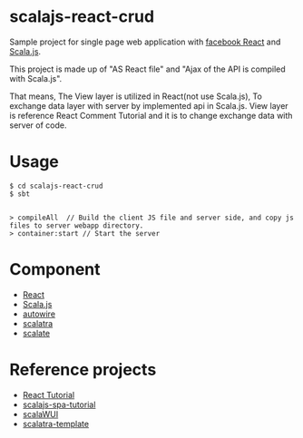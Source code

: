 # scalajs-react-crud

Sample project for single page web application with [facebook React](http://facebook.github.io/react/) and [Scala.js](https://github.com/scala-js/scala-js).

This project is made up of "AS React file" and "Ajax of the API is compiled with Scala.js".

That means, The View layer is utilized in React(not use Scala.js), To exchange data layer with server by implemented api in Scala.js.
View layer is reference React Comment Tutorial and it is to change exchange data with server of code. 

# Usage

```
$ cd scalajs-react-crud
$ sbt
```
```

> compileAll  // Build the client JS file and server side, and copy js files to server webapp directory.
> container:start // Start the server
```


# Component
- [React](http://facebook.github.io/react/)
- [Scala.js](https://github.com/scala-js/scala-js)
- [autowire](https://github.com/lihaoyi/autowire)
- [scalatra](http://scalatra.org/)
- [scalate](http://scalate.github.io/scalate/)

# Reference projects
- [React Tutorial](http://facebook.github.io/react/docs/tutorial.html)
- [scalajs-spa-tutorial](https://github.com/ochrons/scalajs-spa-tutorial)
- [scalaWUI](https://github.com/mathieuleclaire/scalaWUI)
- [scalatra-template](https://github.com/takezoe/scalatra-scalajs-template)
